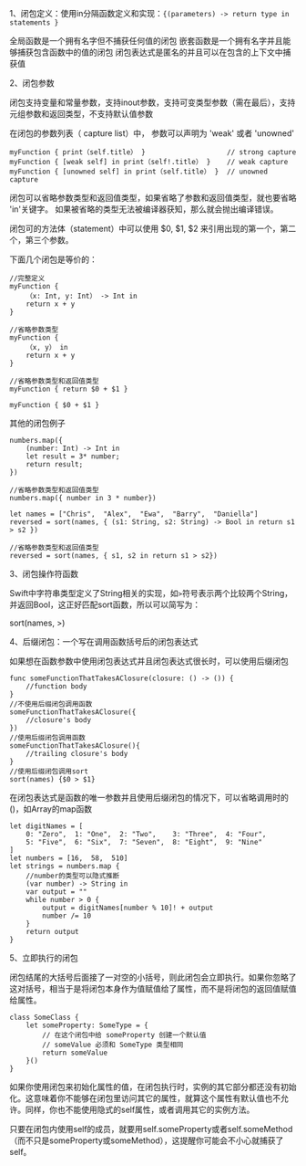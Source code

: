 1、闭包定义：使用in分隔函数定义和实现：`{(parameters) -> return type in statements }`

全局函数是一个拥有名字但不捕获任何值的闭包
嵌套函数是一个拥有名字并且能够捕获包含函数中的值的闭包
闭包表达式是匿名的并且可以在包含的上下文中捕获值

2、闭包参数

闭包支持变量和常量参数，支持inout参数，支持可变类型参数（需在最后），支持元组参数和返回类型，不支持默认值参数

在闭包的参数列表（ capture list）中， 参数可以声明为 'weak' 或者 'unowned'

	myFunction { print（self.title） }                    // strong capture
	myFunction { [weak self] in print（self!.title） }    // weak capture
	myFunction { [unowned self] in print（self.title） }  // unowned capture

闭包可以省略参数类型和返回值类型，如果省略了参数和返回值类型，就也要省略 'in'关键字。 如果被省略的类型无法被编译器获知，那么就会抛出编译错误。

闭包可的方法体（statement）中可以使用 $0, $1, $2 来引用出现的第一个，第二个，第三个参数。

下面几个闭包是等价的：

	//完整定义
	myFunction {
	    （x: Int, y: Int） -> Int in
	    return x + y
	}
	
	//省略参数类型
	myFunction {
	    （x, y） in
	    return x + y
	}
	
	//省略参数类型和返回值类型
	myFunction { return $0 + $1 }
	
	myFunction { $0 + $1 }

其他的闭包例子

	numbers.map({
		(number: Int) -> Int in
		let result = 3* number;
		return result;
	})
	
	//省略参数类型和返回值类型
	numbers.map({ number in 3 * number})
	
	let names = ["Chris",  "Alex",  "Ewa",  "Barry",  "Daniella"]
	reversed = sort(names, { (s1: String, s2: String) -> Bool in return s1 > s2 })
	
	//省略参数类型和返回值类型
	reversed = sort(names, { s1, s2 in return s1 > s2})

3、闭包操作符函数

Swift中字符串类型定义了String相关的实现，如`>`符号表示两个比较两个String，并返回Bool，这正好匹配sort函数，所以可以简写为：

sort(names, >)

4、后缀闭包：一个写在调用函数括号后的闭包表达式

如果想在函数参数中使用闭包表达式并且闭包表达式很长时，可以使用后缀闭包

	func someFunctionThatTakesAClosure(closure: () -> ()) {
	    //function body
	}
	//不使用后缀闭包调用函数
	someFunctionThatTakesAClosure({
		//closure's body
	})
	//使用后缀闭包调用函数
	someFunctionThatTakesAClosure(){
		//trailing closure's body
	}
	//使用后缀闭包调用sort
	sort(names) {$0 > $1}

在闭包表达式是函数的唯一参数并且使用后缀闭包的情况下，可以省略调用时的()，如Array的map函数
	
	let digitNames = [
	    0: "Zero",  1: "One",  2: "Two",    3: "Three",  4: "Four",
	    5: "Five",  6: "Six",  7: "Seven",  8: "Eight",  9: "Nine"
	]
	let numbers = [16,  58,  510]
	let strings = numbers.map {
		//number的类型可以隐式推断
		(var number) -> String in
		var output = ""
		while number > 0 {
			output = digitNames[number % 10]! + output
			number /= 10
		}
		return output
	}

5、立即执行的闭包

闭包结尾的大括号后面接了一对空的小括号，则此闭包会立即执行。如果你忽略了这对括号，相当于是将闭包本身作为值赋值给了属性，而不是将闭包的返回值赋值给属性。
	
	class SomeClass {
	    let someProperty: SomeType = {
	        // 在这个闭包中给 someProperty 创建一个默认值
	        // someValue 必须和 SomeType 类型相同
	        return someValue
	    }()
	}

如果你使用闭包来初始化属性的值，在闭包执行时，实例的其它部分都还没有初始化。这意味着你不能够在闭包里访问其它的属性，就算这个属性有默认值也不允许。同样，你也不能使用隐式的self属性，或者调用其它的实例方法。

只要在闭包内使用self的成员，就要用self.someProperty或者self.someMethod（而不只是someProperty或someMethod），这提醒你可能会不小心就捕获了self。
